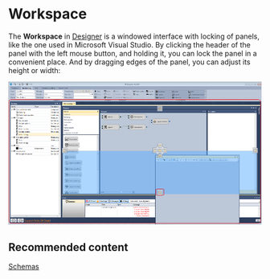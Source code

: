 # Workspace

The **Workspace** in [Designer](Designer.md) is a windowed interface with locking of panels, like the one used in Microsoft Visual Studio. By clicking the header of the panel with the left mouse button, and holding it, you can lock the panel in a convenient place. And by dragging edges of the panel, you can adjust its height or width:

![Designer Workspace 00](../images/Designer_Workspace_00.png)

## Recommended content

[Schemas](Designer_Panel_Schemas.md)
